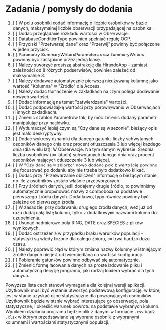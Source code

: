 # Zadania / pomysły do dodania

1.  [ ] W polu osobniki dodać informację o liczbie osobników w bazie danych, maksymalnej liczbie obserwacji przypadającej na osobnika.
2.  [ ] Dodać przeglądanie rozkładu wartości w Obserwacje.
3.  [ ] DatabaseConditionType powinien spełniać regułę OCP.
4.  [ ] Przyciski "Przetwarzaj dane" oraz "Przerwij" powinny być połączone w jeden przycisk.
5.  [ ] Parametry SummaryWritersParameters oraz SummaryWriters powinny być zastąpione przez jedną klasę.
6.  [ ] Należy stworzyć prostszą abstrakcję dla HirundoApp - zamiast zależności od 8 różnych podserwisów, powinien zależeć od maksymalnie 3.
7.  [ ] Należy dodawać automatycznie pierwszą nieużywaną kolumnę jako wartość "Kolumna" w "Źródło" dla Access.
8.  [ ] Należy dodać tłumaczenie w zakładkach na czym polega dodawanie nowych wartości.
9.  [ ] Dodać informację na temat "zatwierdzania" wartości.
10. [ ] Dodać podpowiadajkę wartości przy porównywaniu w Obserwacjach (i innych zakładkach).
11. [ ] Zmienić szablon Parametrów tak, by móc zmienić dodany parametr manipulując przy nagłówku.
12. [ ] Wytłumaczyć lepiej czym są "Czy dane są w sezonie", bieżący opis jest mało deskryptywny.
13. [ ] Dodać wykresy dynamiki dla danego gatunku liczby schwytanych osobników danego dnia oraz procent otłuszczenia 3 lub więcej każdego dnia (dla wielu lat). W Obserwacje. Na tym samym wykresie. Średnia liczba osobników (po latach) schwytanych danego dnia oraz procent osobników mających otłuszczenie 3 lub więcej.
14. [ ] W "Czy dane są w zbiorze" nowo dodane pole z wartością powinno się focusować po dodaniu aby nie trzeba było dodatkowo klikać.
15. [ ] Dodać przy "Przetwarzanie obliczeń" informację o bieżącym stanie, np. ile z osobników zostało właśnie przetworzonych.
16. [ ] Przy źródłach danych, jeśli dodajemy drugie źródło, to powinniśmy automatycznie proponować nazwy z comboboxa na podstawie pierwszego źródła danych. Dodatkowo, typy również powinny być zależne od pierwszego źródła.
17. [ ] W zasadzie, przy dodawaniu drugiego źródła danych, weź już od razu dodaj całą listę kolumn, tylko z dodatkowymi nazwami kolumn do uzupełnienia.
18. [ ] Usunąć nadmiarowe pola RING, DATE oraz SPECIES z plików wynikowych.
19. [ ] Dodać ostrzeżenie w przypadku braku warunków populacji - statystyki są wtedy liczone dla całego zbioru, co trwa bardzo dużo czasu.
20. [ ] Należy poprawić błąd w którym zmiana nazwy kolumny w istniejącym źródłe danych nie jest odzwierciedlana na wartość konfiguracji.
21. [ ] Pobieranie gatunków powinno odbywać się automatycznie.
22. [ ] Zmienić formę ładowania danych na proste ładowanie pliku i automatyczną decyzję programu, jaki rodzaj loadera wybrać dla tych danych.

Powyższa lista cech stanowi wymagania dla kolejnej wersji aplikacji. Użytkownik musi być w stanie utworzyć podstawową konfigurację, w której jest w stanie uzyskać dane statystyczne dla powracających osobników. Użytkownik będzie w stanie wybrać interesujące go obserwacje, pola statystyczne, i określić warunek powrotu na podstawie wybranych kolumn. Wynikiem działania programu będzie plik z danymi w formacie `.csv` bądź `.xlsx` w którym przedstawiane są wybrane osobniki z wybranymi kolumnami i wartościami statystycznymi populacji.
